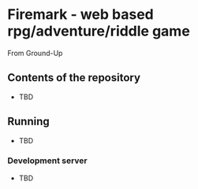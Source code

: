 # Firemark - web based rpg/adventure/riddle game

From Ground-Up

## Contents of the repository

* TBD

## Running

* TBD

### Development server

* TBD
